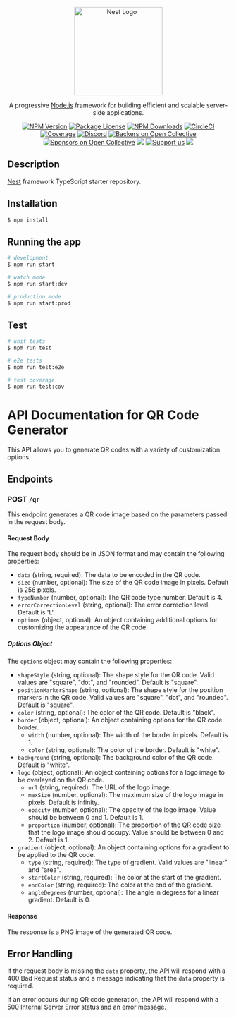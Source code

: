 <p align="center">
  <a href="http://nestjs.com/" target="blank"><img src="https://nestjs.com/img/logo-small.svg" width="200" alt="Nest Logo" /></a>
</p>

[circleci-image]: https://img.shields.io/circleci/build/github/nestjs/nest/master?token=abc123def456
[circleci-url]: https://circleci.com/gh/nestjs/nest

  <p align="center">A progressive <a href="http://nodejs.org" target="_blank">Node.js</a> framework for building efficient and scalable server-side applications.</p>
    <p align="center">
<a href="https://www.npmjs.com/~nestjscore" target="_blank"><img src="https://img.shields.io/npm/v/@nestjs/core.svg" alt="NPM Version" /></a>
<a href="https://www.npmjs.com/~nestjscore" target="_blank"><img src="https://img.shields.io/npm/l/@nestjs/core.svg" alt="Package License" /></a>
<a href="https://www.npmjs.com/~nestjscore" target="_blank"><img src="https://img.shields.io/npm/dm/@nestjs/common.svg" alt="NPM Downloads" /></a>
<a href="https://circleci.com/gh/nestjs/nest" target="_blank"><img src="https://img.shields.io/circleci/build/github/nestjs/nest/master" alt="CircleCI" /></a>
<a href="https://coveralls.io/github/nestjs/nest?branch=master" target="_blank"><img src="https://coveralls.io/repos/github/nestjs/nest/badge.svg?branch=master#9" alt="Coverage" /></a>
<a href="https://discord.gg/G7Qnnhy" target="_blank"><img src="https://img.shields.io/badge/discord-online-brightgreen.svg" alt="Discord"/></a>
<a href="https://opencollective.com/nest#backer" target="_blank"><img src="https://opencollective.com/nest/backers/badge.svg" alt="Backers on Open Collective" /></a>
<a href="https://opencollective.com/nest#sponsor" target="_blank"><img src="https://opencollective.com/nest/sponsors/badge.svg" alt="Sponsors on Open Collective" /></a>
  <a href="https://paypal.me/kamilmysliwiec" target="_blank"><img src="https://img.shields.io/badge/Donate-PayPal-ff3f59.svg"/></a>
    <a href="https://opencollective.com/nest#sponsor"  target="_blank"><img src="https://img.shields.io/badge/Support%20us-Open%20Collective-41B883.svg" alt="Support us"></a>
  <a href="https://twitter.com/nestframework" target="_blank"><img src="https://img.shields.io/twitter/follow/nestframework.svg?style=social&label=Follow"></a>
</p>
  <!--[![Backers on Open Collective](https://opencollective.com/nest/backers/badge.svg)](https://opencollective.com/nest#backer)
  [![Sponsors on Open Collective](https://opencollective.com/nest/sponsors/badge.svg)](https://opencollective.com/nest#sponsor)-->

## Description

[Nest](https://github.com/nestjs/nest) framework TypeScript starter repository.

## Installation

```bash
$ npm install
```

## Running the app

```bash
# development
$ npm run start

# watch mode
$ npm run start:dev

# production mode
$ npm run start:prod
```

## Test

```bash
# unit tests
$ npm run test

# e2e tests
$ npm run test:e2e

# test coverage
$ npm run test:cov
```

# API Documentation for QR Code Generator

This API allows you to generate QR codes with a variety of customization options.

## Endpoints

### POST `/qr`

This endpoint generates a QR code image based on the parameters passed in the request body.

#### Request Body

The request body should be in JSON format and may contain the following properties:

- `data` (string, required): The data to be encoded in the QR code.
- `size` (number, optional): The size of the QR code image in pixels. Default is 256 pixels.
- `typeNumber` (number, optional): The QR code type number. Default is 4.
- `errorCorrectionLevel` (string, optional): The error correction level. Default is 'L'.
- `options` (object, optional): An object containing additional options for customizing the appearance of the QR code.

##### Options Object

The `options` object may contain the following properties:

- `shapeStyle` (string, optional): The shape style for the QR code. Valid values are "square", "dot", and "rounded". Default is "square".
- `positionMarkerShape` (string, optional): The shape style for the position markers in the QR code. Valid values are "square", "dot", and "rounded". Default is "square".
- `color` (string, optional): The color of the QR code. Default is "black".
- `border` (object, optional): An object containing options for the QR code border.
  - `width` (number, optional): The width of the border in pixels. Default is 1.
  - `color` (string, optional): The color of the border. Default is "white".
- `background` (string, optional): The background color of the QR code. Default is "white".
- `logo` (object, optional): An object containing options for a logo image to be overlayed on the QR code.
  - `url` (string, required): The URL of the logo image.
  - `maxSize` (number, optional): The maximum size of the logo image in pixels. Default is infinity.
  - `opacity` (number, optional): The opacity of the logo image. Value should be between 0 and 1. Default is 1.
  - `proportion` (number, optional): The proportion of the QR code size that the logo image should occupy. Value should be between 0 and 2. Default is 1.
- `gradient` (object, optional): An object containing options for a gradient to be applied to the QR code.
  - `type` (string, required): The type of gradient. Valid values are "linear" and "area".
  - `startColor` (string, required): The color at the start of the gradient.
  - `endColor` (string, required): The color at the end of the gradient.
  - `angleDegrees` (number, optional): The angle in degrees for a linear gradient. Default is 0.

#### Response

The response is a PNG image of the generated QR code.

## Error Handling

If the request body is missing the `data` property, the API will respond with a 400 Bad Request status and a message indicating that the `data` property is required.

If an error occurs during QR code generation, the API will respond with a 500 Internal Server Error status and an error message.
